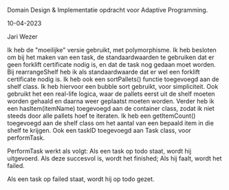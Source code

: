 Domain Design & Implementatie opdracht voor Adaptive Programming.

10-04-2023

Jari Wezer

Ik heb de "moeilijke" versie gebruikt, met polymorphisme.
Ik heb besloten om bij het maken van een task, de standaardwaarden te gebruiken dat er geen forklift certificate nodig is, en dat de task nog gedaan moet worden. Bij rearrangeShelf heb ik als standaardwaarde dat er wel een forklift certificate nodig is.
Ik heb ook een sortPallets() functie toegevoegd aan de shelf class. Ik heb hiervoor een bubble sort gebruikt, voor simpliciteit. Ook gebruikt het een real-life logica, waar de pallets eerst uit de shelf moeten worden gehaald en daarna weer geplaatst moeten worden. Verder heb ik een hasItem(itemName) toegevoegd aan de container class, zodat ik niet steeds door alle pallets hoef te iteraten.
Ik heb een getItemCount() toegevoegd aan de shelf class om het aantal van een bepaald item in die shelf te krijgen.
Ook een taskID toegevoegd aan Task class, voor performTask.

PerformTask werkt als volgt:
Als een task op todo staat, wordt hij uitgevoerd. Als deze succesvol is, wordt het finished;
Als hij faalt, wordt het failed.

Als een task op failed staat, wordt hij op todo gezet.